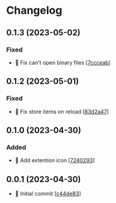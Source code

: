 # Changelog

<a name="0.1.3"></a>

## 0.1.3 (2023-05-02)

### Fixed

- 🐛 Fix can&#x27;t open binary files [[7ccceab](https://github.com/ChristianNik/quickaccess/commit/7ccceabfd2b5a806c1441eda3e764b8146a40a53)]

<a name="0.1.2"></a>

## 0.1.2 (2023-05-01)

### Fixed

- 🐛 Fix store items on reload [[83d2a47](https://github.com/ChristianNik/quickaccess/commit/83d2a474bea7c218c32ee970712f005ac1460f0a)]

<a name="0.1.0"></a>

## 0.1.0 (2023-04-30)

### Added

- 🚸 Add extention icon [[7240293](https://github.com/ChristianNik/quickaccess/commit/7240293e7562fb19a0583d071e61020b77b338d7)]

<a name="0.0.1"></a>

## 0.0.1 (2023-04-30)

- 🚀 Initial commit [[c44de83](https://github.com/ChristianNik/quickaccess/commit/c44de830150e5a231cf163c90370a0fd06bc5cb2)]
